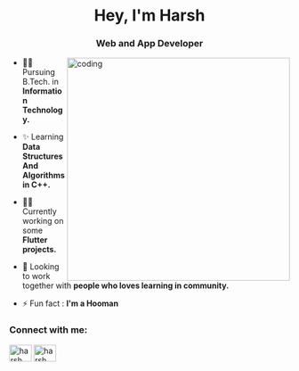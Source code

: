 ### <h1 align='center'>Hey, I'm Harsh</h1>
<h3 align='center'>Web and App Developer</h3>
<img align="right" alt="coding" width="400" src="https://octodex.github.com/images/pusheencat.png">

- 👩‍🎓 Pursuing B.Tech. in **Information Technology.**

- ✨ Learning **Data Structures And Algorithms in C++.**

- 👩‍💻 Currently working on some **Flutter projects.**

- 🤝 Looking to work together with **people who loves learning in community.**

- ⚡ Fun fact : **I'm a Hooman**

<h3 align="left">Connect with me:</h3>
<p align="left">
<a href="https://www.linkedin.com/in/harsh-kumar-5333a722a" target="blank"><img align="center" src="https://raw.githubusercontent.com/rahuldkjain/github-profile-readme-generator/master/src/images/icons/Social/linked-in-alt.svg" alt="harsh" height="30" width="40" /></a>
<a href="https://instagram.com/harsh_k_8597" target="blank"><img align="center" src="https://raw.githubusercontent.com/rahuldkjain/github-profile-readme-generator/master/src/images/icons/Social/instagram.svg" alt="harsh" height="30" width="40" /></a>
</p>
